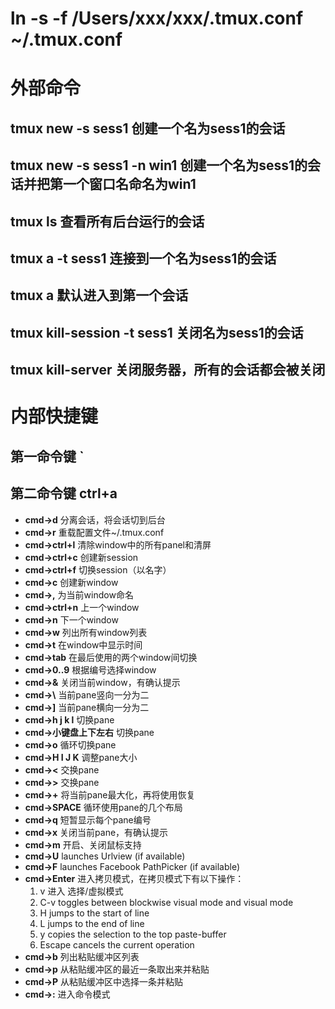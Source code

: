 # ln -s -f /Users/xxx/xxx/.tmux.conf ~/.tmux.conf

# 外部命令
## tmux new -s sess1 创建一个名为sess1的会话
## tmux new -s sess1 -n win1 创建一个名为sess1的会话并把第一个窗口名命名为win1
## tmux ls 查看所有后台运行的会话
## tmux a -t sess1 连接到一个名为sess1的会话
## tmux a 默认进入到第一个会话
## tmux kill-session -t sess1 关闭名为sess1的会话
## tmux kill-server 关闭服务器，所有的会话都会被关闭



# 内部快捷键
## 第一命令键 `
## 第二命令键 ctrl+a

- **cmd->d**          分离会话，将会话切到后台
- **cmd->r**          重载配置文件~/.tmux.conf
- **cmd->ctrl+l**     清除window中的所有panel和清屏
- **cmd->ctrl+c**     创建新session
- **cmd->ctrl+f**     切换session（以名字）
- **cmd->c**          创建新window
- **cmd->,**          为当前window命名
- **cmd->ctrl+n**     上一个window
- **cmd->n**          下一个window
- **cmd->w**          列出所有window列表
- **cmd->t**          在window中显示时间
- **cmd->tab**        在最后使用的两个window间切换
- **cmd->0..9**       根据编号选择window
- **cmd->&**          关闭当前window，有确认提示
- **cmd->\\**         当前pane竖向一分为二
- **cmd->]**          当前pane横向一分为二
- **cmd->h j k l**    切换pane
- **cmd->小键盘上下左右**   切换pane
- **cmd->o**          循环切换pane
- **cmd->H I J K**    调整pane大小
- **cmd-><**          交换pane
- **cmd->>**          交换pane
- **cmd->+**          将当前pane最大化，再将使用恢复
- **cmd->SPACE**      循环使用pane的几个布局
- **cmd->q**          短暂显示每个pane编号
- **cmd->x**          关闭当前pane，有确认提示
- **cmd->m**          开启、关闭鼠标支持
- **cmd->U**          launches Urlview (if available)
- **cmd->F**          launches Facebook PathPicker (if available)
- **cmd->Enter**      进入拷贝模式，在拷贝模式下有以下操作：
    1. v 进入 选择/虚拟模式
    2. C-v toggles between blockwise visual mode and visual mode
    3. H jumps to the start of line
    4. L jumps to the end of line
    5. y copies the selection to the top paste-buffer
    6. Escape cancels the current operation
- **cmd->b**          列出粘贴缓冲区列表
- **cmd->p**          从粘贴缓冲区的最近一条取出来并粘贴
- **cmd->P**          从粘贴缓冲区中选择一条并粘贴
- **cmd->:**          进入命令模式